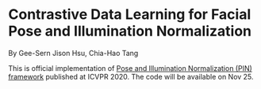 # Contrastive Data Learning for Facial Pose and Illumination Normalization
By Gee-Sern Jison Hsu, Chia-Hao Tang

This is official implementation of [Pose and Illumination Normalization (PIN) framework]() published at ICVPR 2020. The code will be available on Nov 25.


